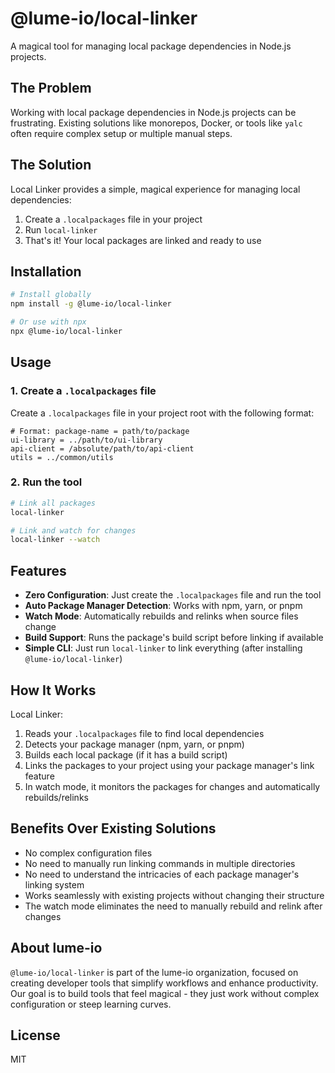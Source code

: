 # @lume-io/local-linker

A magical tool for managing local package dependencies in Node.js projects.

## The Problem

Working with local package dependencies in Node.js projects can be frustrating. Existing solutions like monorepos, Docker, or tools like `yalc` often require complex setup or multiple manual steps.

## The Solution

Local Linker provides a simple, magical experience for managing local dependencies:

1. Create a `.localpackages` file in your project
2. Run `local-linker`
3. That's it! Your local packages are linked and ready to use

## Installation

```bash
# Install globally
npm install -g @lume-io/local-linker

# Or use with npx
npx @lume-io/local-linker
```

## Usage

### 1. Create a `.localpackages` file

Create a `.localpackages` file in your project root with the following format:

```
# Format: package-name = path/to/package
ui-library = ../path/to/ui-library
api-client = /absolute/path/to/api-client
utils = ../common/utils
```

### 2. Run the tool

```bash
# Link all packages
local-linker

# Link and watch for changes
local-linker --watch
```

## Features

- **Zero Configuration**: Just create the `.localpackages` file and run the tool
- **Auto Package Manager Detection**: Works with npm, yarn, or pnpm
- **Watch Mode**: Automatically rebuilds and relinks when source files change
- **Build Support**: Runs the package's build script before linking if available
- **Simple CLI**: Just run `local-linker` to link everything (after installing `@lume-io/local-linker`)

## How It Works

Local Linker:

1. Reads your `.localpackages` file to find local dependencies
2. Detects your package manager (npm, yarn, or pnpm)
3. Builds each local package (if it has a build script)
4. Links the packages to your project using your package manager's link feature
5. In watch mode, it monitors the packages for changes and automatically rebuilds/relinks

## Benefits Over Existing Solutions

- No complex configuration files
- No need to manually run linking commands in multiple directories
- No need to understand the intricacies of each package manager's linking system
- Works seamlessly with existing projects without changing their structure
- The watch mode eliminates the need to manually rebuild and relink after changes

## About lume-io

`@lume-io/local-linker` is part of the lume-io organization, focused on creating developer tools that simplify workflows and enhance productivity. Our goal is to build tools that feel magical - they just work without complex configuration or steep learning curves.

## License

MIT
